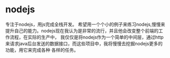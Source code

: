 # nodejs
专注于nodejs，用js完成全栈开发。
希望用一个个小的例子来练习nodejs,慢慢来提升自己的能力。nodejs现在我认为是非常的流行，并且他会改变整个前端的工作流程，在实际的生产中，
我仅仅是将nodejs作为一个简单的中间层，通过http来请求java后台发送的数据接口，而这些项目中，我将慢慢去挖掘nodejs更多的功能，用它来完成各种
各样的任务。
